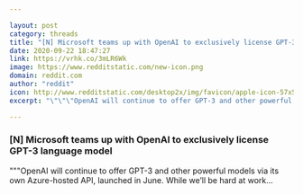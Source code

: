```yaml
---

layout: post
category: threads
title: "[N] Microsoft teams up with OpenAI to exclusively license GPT-3 language model"
date: 2020-09-22 18:47:27
link: https://vrhk.co/3mLR6Wk
image: https://www.redditstatic.com/new-icon.png
domain: reddit.com
author: "reddit"
icon: http://www.redditstatic.com/desktop2x/img/favicon/apple-icon-57x57.png
excerpt: "\"\"\"OpenAI will continue to offer GPT-3 and other powerful models via its own Azure-hosted API, launched in June. While we’ll be hard at work..."

---
```


### [N] Microsoft teams up with OpenAI to exclusively license GPT-3 language model

"""OpenAI will continue to offer GPT-3 and other powerful models via its own Azure-hosted API, launched in June. While we’ll be hard at work...